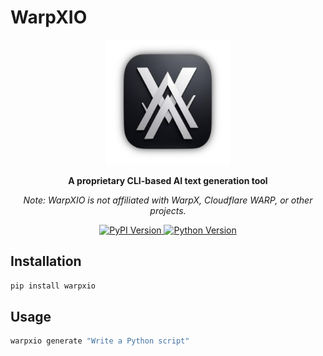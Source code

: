 # WarpXIO

<p align="center">
  <img src="images/warpxio.png" alt="WarpXIO Logo" width="200"/>
</p>

<p align="center">
  <strong>A proprietary CLI-based AI text generation tool</strong>
</p>

<p align="center">
  <em>Note: WarpXIO is not affiliated with WarpX, Cloudflare WARP, or other projects.</em>
</p>

<p align="center">
  <a href="https://pypi.org/project/warpxio/0.1.1/">
    <img src="https://badge.fury.io/py/warpxio.svg" alt="PyPI Version"/>
  </a>
  <a href="https://pypi.org/project/warpxio/0.1.1/">
    <img src="https://img.shields.io/badge/python-3.8+-blue.svg" alt="Python Version"/>
  </a>
</p>

## Installation

```bash
pip install warpxio
```

## Usage

```bash
warpxio generate "Write a Python script"
```
